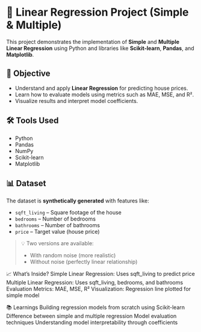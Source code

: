 # 🧠 Linear Regression Project (Simple & Multiple)
This project demonstrates the implementation of **Simple** and **Multiple Linear Regression** using Python and libraries like **Scikit-learn**, **Pandas**, and **Matplotlib**.

## 📌 Objective
- Understand and apply **Linear Regression** for predicting house prices.
- Learn how to evaluate models using metrics such as MAE, MSE, and R².
- Visualize results and interpret model coefficients.

## 🛠️ Tools Used
- Python
- Pandas
- NumPy
- Scikit-learn
- Matplotlib

## 📊 Dataset
The dataset is **synthetically generated** with features like:
- `sqft_living` – Square footage of the house
- `bedrooms` – Number of bedrooms
- `bathrooms` – Number of bathrooms
- `price` – Target value (house price)

> 💡 Two versions are available:
> - With random noise (more realistic)
> - Without noise (perfectly linear relationship)


📈 What’s Inside?
Simple Linear Regression: Uses sqft_living to predict price
Multiple Linear Regression: Uses sqft_living, bedrooms, and bathrooms
Evaluation Metrics: MAE, MSE, R²
Visualization: Regression line plotted for simple model

📚 Learnings
Building regression models from scratch using Scikit-learn
Difference between simple and multiple regression
Model evaluation techniques
Understanding model interpretability through coefficients

